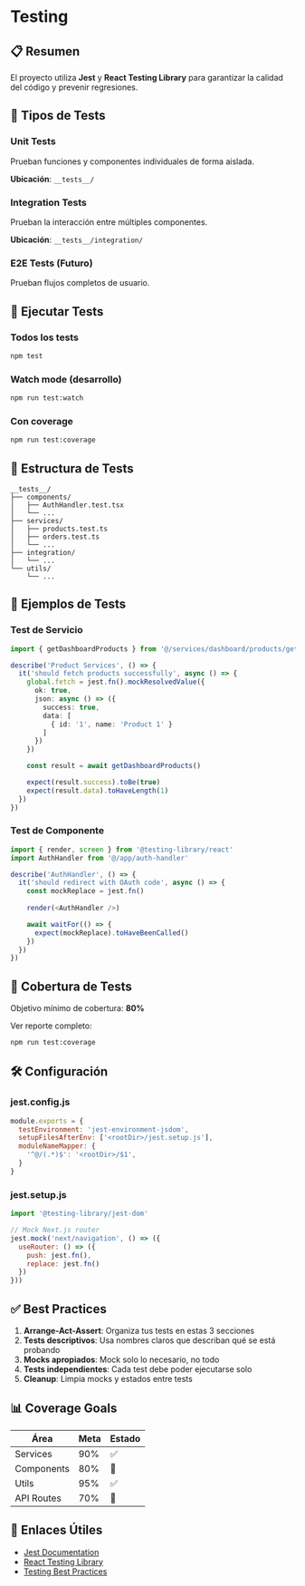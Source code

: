 # Testing

## 📋 Resumen

El proyecto utiliza **Jest** y **React Testing Library** para garantizar la calidad del código y prevenir regresiones.

## 🧪 Tipos de Tests

### Unit Tests
Prueban funciones y componentes individuales de forma aislada.

**Ubicación**: `__tests__/`

### Integration Tests  
Prueban la interacción entre múltiples componentes.

**Ubicación**: `__tests__/integration/`

### E2E Tests (Futuro)
Prueban flujos completos de usuario.

## 🚀 Ejecutar Tests

### Todos los tests
```bash
npm test
```

### Watch mode (desarrollo)
```bash
npm run test:watch
```

### Con coverage
```bash
npm run test:coverage
```

## 📁 Estructura de Tests

```
__tests__/
├── components/
│   ├── AuthHandler.test.tsx
│   └── ...
├── services/
│   ├── products.test.ts
│   ├── orders.test.ts
│   └── ...
├── integration/
│   └── ...
└── utils/
    └── ...
```

## 📝 Ejemplos de Tests

### Test de Servicio

```typescript
import { getDashboardProducts } from '@/services/dashboard/products/getProducts'

describe('Product Services', () => {
  it('should fetch products successfully', async () => {
    global.fetch = jest.fn().mockResolvedValue({
      ok: true,
      json: async () => ({
        success: true,
        data: [
          { id: '1', name: 'Product 1' }
        ]
      })
    })

    const result = await getDashboardProducts()

    expect(result.success).toBe(true)
    expect(result.data).toHaveLength(1)
  })
})
```

### Test de Componente

```typescript
import { render, screen } from '@testing-library/react'
import AuthHandler from '@/app/auth-handler'

describe('AuthHandler', () => {
  it('should redirect with OAuth code', async () => {
    const mockReplace = jest.fn()
    
    render(<AuthHandler />)

    await waitFor(() => {
      expect(mockReplace).toHaveBeenCalled()
    })
  })
})
```

## 🎯 Cobertura de Tests

Objetivo mínimo de cobertura: **80%**

Ver reporte completo:
```bash
npm run test:coverage
```

## 🛠️ Configuración

### jest.config.js
```javascript
module.exports = {
  testEnvironment: 'jest-environment-jsdom',
  setupFilesAfterEnv: ['<rootDir>/jest.setup.js'],
  moduleNameMapper: {
    '^@/(.*)$': '<rootDir>/$1',
  }
}
```

### jest.setup.js
```javascript
import '@testing-library/jest-dom'

// Mock Next.js router
jest.mock('next/navigation', () => ({
  useRouter: () => ({
    push: jest.fn(),
    replace: jest.fn()
  })
}))
```

## ✅ Best Practices

1. **Arrange-Act-Assert**: Organiza tus tests en estas 3 secciones
2. **Tests descriptivos**: Usa nombres claros que describan qué se está probando
3. **Mocks apropiados**: Mock solo lo necesario, no todo
4. **Tests independientes**: Cada test debe poder ejecutarse solo
5. **Cleanup**: Limpia mocks y estados entre tests

## 📊 Coverage Goals

| Área | Meta | Estado |
|------|------|--------|
| Services | 90% | ✅ |
| Components | 80% | 🔄 |
| Utils | 95% | ✅ |
| API Routes | 70% | 📝 |

## 🔗 Enlaces Útiles

- [Jest Documentation](https://jestjs.io/)
- [React Testing Library](https://testing-library.com/react)
- [Testing Best Practices](https://kentcdodds.com/blog/common-mistakes-with-react-testing-library)

